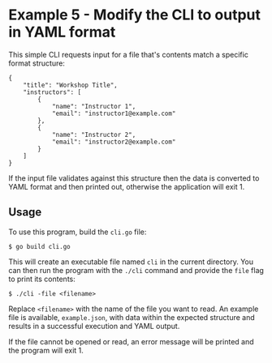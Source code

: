 # Example 5 - Modify the CLI to output in YAML format

This simple CLI requests input for a file that's contents match a specific format structure: 

```
{
    "title": "Workshop Title",
    "instructors": [
        {
            "name": "Instructor 1",
            "email": "instructor1@example.com"
        },
        {
            "name": "Instructor 2",
            "email": "instructor2@example.com"
        }
    ]
}
```

If the input file validates against this structure then the data is converted to YAML format and then printed out, otherwise the application will exit 1.

## Usage

To use this program, build the `cli.go` file:

`$ go build cli.go`

This will create an executable file named `cli` in the current directory. You can then run the program with the `./cli` command and provide the `file` flag to print its contents:

```
$ ./cli -file <filename>
```

Replace `<filename>` with the name of the file you want to read.  An example file is available, `example.json`, with data within the expected structure and results in a successful execution and YAML output.

If the file cannot be opened or read, an error message will be printed and the program will exit 1.